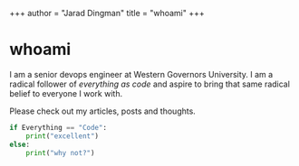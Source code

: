 +++
author = "Jarad Dingman"
title = "whoami"
+++

# whoami

I am a senior devops engineer at Western Governors University.
I am a radical follower of *everything as code* and aspire to bring that
same radical belief to everyone I work with.

Please check out my articles, posts and thoughts.

```python
if Everything == "Code":
    print("excellent")
else:
    print("why not?")
```
